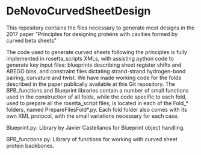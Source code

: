 # DeNovoCurvedSheetDesign
This repository contains the files necessary to generate most designs in the 2017 paper "Principles for designing proteins with cavities formed by curved beta sheets"

The code used to generate curved sheets following the principles is fully implemented in rosetta_scripts XMLs, with assisting python code to generate key input files: blueprints describing sheet register shifts and ABEGO bins, and constraint files dictating strand-strand hydrogen-bond pairing, curvature and twist. We have made working code for the folds described in the paper publically available at this Git repository. The BPB_functions and Blueprint libraries contain a number of small functions used in the construction of all folds, while the code specific to each fold, used to prepare all the rosetta_script files, is located in each of the Fold_* folders, named PrepareFilesFold*.py. Each fold folder also comes with its own XML protocol, with the small variations necessary for each case.

Blueprint.py: Library by Javier Castellanos for Blueprint object handling.

BPB_functions.py: Library of functions for working with curved sheet protein backbones.


